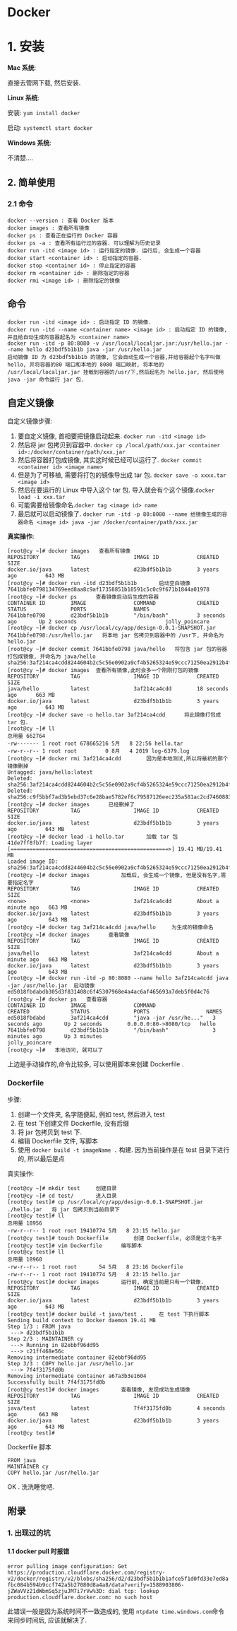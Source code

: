 #  Docker

# 1. 安装

**Mac 系统**:

直接去管网下载, 然后安装.



**Linux 系统**:

安装: `yum install docker`

启动: `systemctl start docker`



**Windows 系统**:

不清楚....



## 2. 简单使用

### 2.1 命令

```properties
docker --version : 查看 Docker 版本
docker images : 查看所有镜像
docker ps : 查看正在运行的 Docker 容器
docker ps -a : 查看所有运行过的容器. 可以理解为历史记录
docker run -itd <image id> : 运行指定的镜像. 运行后, 会生成一个容器
docker start <container id> : 启动指定的容器.
docker stop <container id> : 停止指定的容器
docker rm <container id> : 删除指定的容器
docker rmi <image id> : 删除指定的镜像
```



## 命令

```shell
docker run -itd <image id> : 启动指定 ID 的镜像.
docker run -itd --name <container name> <image id> : 启动指定 ID 的镜像, 并且给自动生成的容器起名为 <container name>
docker run -itd -p 80:8080 -v /usr/local/localjar.jar:/usr/hello.jar --name hello d23bdf5b1b1b java -jar /usr/hello.jar
启动镜像 ID 为 d23bdf5b1b1b 的镜像, 它会自动生成一个容器,并给容器起个名字叫做 hello, 并将容器的80 端口和本地的 8080 端口映射, 将本地的 /usr/local/localjar.jar 挂载到容器的/usr/下,然后起名为 hello.jar, 然后使用 java -jar 命令运行 jar 包.
```



## 自定义镜像

自定义镜像步骤:

1. 要自定义镜像, 首相要把镜像启动起来. `docker run -itd <image id>`
2. 然后将 jar 包拷贝到容器中. `docker cp /local/path/xxx.jar <container id>:/docker/container/path/xxx.jar`
3. 然后将容器打包成镜像, 其实这时候已经可以运行了. `docker commit <container id> <image name>`
4. 但是为了可移植, 需要将打包的镜像导出成 tar 包. `docker save -o xxxx.tar <image id>`
5. 然后在要运行的 Linux 中导入这个 tar 包. 导入就会有个这个镜像.`docker load -i xxx.tar`
6. 可能需要给镜像命名.`docker tag <image id> name`
7. 最后就可以启动镜像了. `docker run -itd -p 80:8080 --name 给镜像生成的容器命名 <image id> java -jar /docker/container/path/xxx.jar`



**真实操作:**

```properties
[root@cy ~]# docker images   查看所有镜像
REPOSITORY          TAG                 IMAGE ID            CREATED             SIZE
docker.io/java      latest              d23bdf5b1b1b        3 years ago         643 MB
[root@cy ~]# docker run -itd d23bdf5b1b1b		启动空白镜像
7641bbfe0798134769eed8aa8c9af17358851b18591c5c0c9f671b1844a01978
[root@cy ~]# docker ps		查看镜像启动后生成的容器
CONTAINER ID        IMAGE               COMMAND             CREATED             STATUS              PORTS               NAMES
7641bbfe0798        d23bdf5b1b1b        "/bin/bash"         3 seconds ago       Up 2 seconds                            jolly_poincare
[root@cy ~]# docker cp /usr/local/cy/app/design-0.0.1-SNAPSHOT.jar 7641bbfe0798:/usr/hello.jar   将本地 jar 包拷贝到容器中的 /usr下, 并命名为 hello.jar
[root@cy ~]# docker commit 7641bbfe0798 java/hello   将包含 jar 包的容器打包成镜像, 并命名为 java/hello
sha256:3af214ca4cdd8244604b2c5c56e0902a9cf4b5265324e59ccc71250ea2912b4f
[root@cy ~]# docker images	查看所有镜像,此时会多一个刚刚打包的镜像
REPOSITORY          TAG                 IMAGE ID            CREATED             SIZE
java/hello          latest              3af214ca4cdd        18 seconds ago      663 MB
docker.io/java      latest              d23bdf5b1b1b        3 years ago         643 MB
[root@cy ~]# docker save -o hello.tar 3af214ca4cdd		将此镜像打包成 tar 包.
[root@cy ~]# ll
总用量 662764
-rw------- 1 root root 678665216 5月   8 22:56 hello.tar
-rw-r--r-- 1 root root         0 8月   4 2019 log-6379.log
[root@cy ~]# docker rmi 3af214ca4cdd		因为是本地测试,所以将最初的那个镜像删掉
Untagged: java/hello:latest
Deleted: sha256:3af214ca4cdd8244604b2c5c56e0902a9cf4b5265324e59ccc71250ea2912b4f
Deleted: sha256:c9f5bbf7ad3b5ebd37c6e28bae5782ef6c79587126eec235a581ac2cd7460883
[root@cy ~]# docker images		已经删掉了
REPOSITORY          TAG                 IMAGE ID            CREATED             SIZE
docker.io/java      latest              d23bdf5b1b1b        3 years ago         643 MB
[root@cy ~]# docker load -i hello.tar		加载 tar 包
41de7ff8fb7f: Loading layer [==================================================>] 19.41 MB/19.41 MB
Loaded image ID: sha256:3af214ca4cdd8244604b2c5c56e0902a9cf4b5265324e59ccc71250ea2912b4f
[root@cy ~]# docker images			加载后, 会生成一个镜像, 但是没有名字,需要指定名字
REPOSITORY          TAG                 IMAGE ID            CREATED              SIZE
<none>              <none>              3af214ca4cdd        About a minute ago   663 MB
docker.io/java      latest              d23bdf5b1b1b        3 years ago          643 MB
[root@cy ~]# docker tag 3af214ca4cdd java/hello		为生成的镜像命名
[root@cy ~]# docker images		查看镜像
REPOSITORY          TAG                 IMAGE ID            CREATED              SIZE
java/hello          latest              3af214ca4cdd        About a minute ago   663 MB
docker.io/java      latest              d23bdf5b1b1b        3 years ago          643 MB
[root@cy ~]# docker run -itd -p 80:8080 --name hello 3af214ca4cdd java -jar /usr/hello.jar  启动镜像
ed5018fbdabdb305d3f831408c6f45307968e4a4ac6af465693a7deb5f0d4c76
[root@cy ~]# docker ps   查看容器
CONTAINER ID        IMAGE               COMMAND                  CREATED             STATUS              PORTS                  NAMES
ed5018fbdabd        3af214ca4cdd        "java -jar /usr/he..."   3 seconds ago       Up 2 seconds        0.0.0.0:80->8080/tcp   hello
7641bbfe0798        d23bdf5b1b1b        "/bin/bash"              3 minutes ago       Up 3 minutes                               jolly_poincare
[root@cy ~]#   本地访问, 就可以了
```



上边是手动操作的,命令比较多, 可以使用脚本来创建 Dockerfile .

### **Dockerfile**

步骤:

1. 创建一个文件夹, 名字随便起, 例如 test, 然后进入 test
2. 在 test 下创建文件 Dockerfile, 没有后缀
3. 将 jar 包拷贝到 test 下.
4. 编辑 Dockerfile 文件, 写脚本
5. 使用 `docker build -t imageName .` 构建. 因为当前操作是在 test 目录下进行的, 所以最后是点



真实操作:

```shell
[root@cy ~]# mkdir test		创建目录
[root@cy ~]# cd test/		进入目录
[root@cy test]# cp /usr/local/cy/app/design-0.0.1-SNAPSHOT.jar ./hello.jar   将 jar 包拷贝到当前目录下
[root@cy test]# ll
总用量 18956
-rw-r--r-- 1 root root 19410774 5月   8 23:15 hello.jar
[root@cy test]# touch Dockerfile		创建 Dockerfile, 必须是这个名字
[root@cy test]# vim Dockerfile		编写脚本
[root@cy test]# ll
总用量 18960
-rw-r--r-- 1 root root       54 5月   8 23:16 Dockerfile
-rw-r--r-- 1 root root 19410774 5月   8 23:15 hello.jar
[root@cy test]# docker images		运行前, 确定当前是只有一个镜像.
REPOSITORY          TAG                 IMAGE ID            CREATED             SIZE
docker.io/java      latest              d23bdf5b1b1b        3 years ago         643 MB
[root@cy test]# docker build -t java/test .		在 test 下执行脚本
Sending build context to Docker daemon 19.41 MB
Step 1/3 : FROM java
 ---> d23bdf5b1b1b
Step 2/3 : MAINTAINER cy
 ---> Running in 82ebbf96dd95
 ---> c21ff468e56c
Removing intermediate container 82ebbf96dd95
Step 3/3 : COPY hello.jar /usr/hello.jar
 ---> 7f4f3175fd0b
Removing intermediate container a67a3b3e1604
Successfully built 7f4f3175fd0b
[root@cy test]# docker images		查看镜像, 发现成功生成镜像
REPOSITORY          TAG                 IMAGE ID            CREATED             SIZE
java/test           latest              7f4f3175fd0b        4 seconds ago       663 MB
docker.io/java      latest              d23bdf5b1b1b        3 years ago         643 MB
[root@cy test]#
```



Dockerfile 脚本

```shell
FROM java
MAINTAINER cy
COPY hello.jar /usr/hello.jar
```

 

OK . 洗洗睡觉吧.



## 附录

### 1. 出现过的坑

#### 1.1 docker pull 时报错

`error pulling image configuration: Get https://production.cloudflare.docker.com/registry-v2/docker/registry/v2/blobs/sha256/d2/d23bdf5b1b1b1afce5f1d0fd33e7ed8afbc084b594b9ccf742a5b27080d8a4a8/data?verify=1588903806-jZWaVVz21dWbmSq5zjuJM7i7rVw%3D: dial tcp: lookup production.cloudflare.docker.com: no such host`

此错误一般是因为系统时间不一致造成的, 使用 `ntpdate time.windows.com`命令来同步时间后, 应该就解决了.



